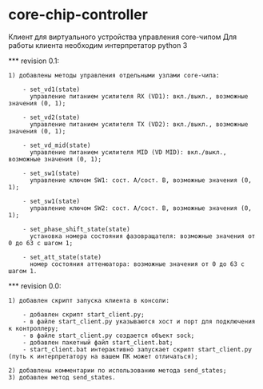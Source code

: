 # core-chip-controller

Клиент для виртуального устройства управления core-чипом
Для работы клиента необходим интерпретатор python 3

*** revision 0.1:

    1) добавлены методы управления отдельными узлами core-чипа:
        
        - set_vd1(state)
          управление питанием усилителя RX (VD1): вкл./выкл., возможные значения (0, 1);
          
        - set_vd2(state)
          управление питанием усилителя TX (VD2): вкл./выкл., возможные значения (0, 1);
          
        - set_vd_mid(state)
          управление питанием усилителя MID (VD MID): вкл./выкл., возможные значения (0, 1);
          
        - set_sw1(state)
          управление ключом SW1: сост. A/сост. B, возможные значения (0, 1);
          
        - set_sw1(state)
          управление ключом SW2: сост. A/сост. B, возможные значения (0, 1);
          
        - set_phase_shift_state(state)
          установка номера состояния фазовращателя: возможные значения от 0 до 63 с шагом 1;

        - set_att_state(state)
          номер состояния аттенюатора: возможные значения от 0 до 63 с шагом 1.


*** revision 0.0:


    1) добавлен скрипт запуска клиента в консоли:
        
        - добавлен скрипт start_client.py;
        - в файле start_client.py указываются хост и порт для подключения к контроллеру;
        - в файле start_client.py создается объект sock;
        - добавлен пакетный файл start_client.bat;
        - start_client.bat интерактивно запускает скрипт start_client.py (путь к интерпретатору на вашем ПК может отличаться);

    2) добавлены комментарии по использованию метода send_states;
    3) добавлен метод send_states.
